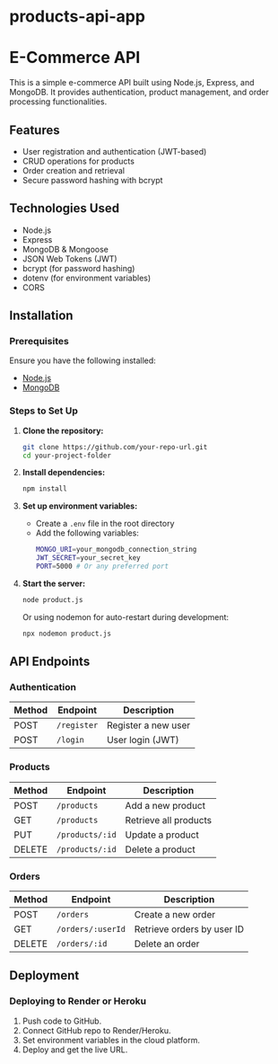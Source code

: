 # products-api-app
# E-Commerce API

This is a simple e-commerce API built using Node.js, Express, and MongoDB. It provides authentication, product management, and order processing functionalities.

## Features

- User registration and authentication (JWT-based)
- CRUD operations for products
- Order creation and retrieval
- Secure password hashing with bcrypt

## Technologies Used

- Node.js
- Express
- MongoDB & Mongoose
- JSON Web Tokens (JWT)
- bcrypt (for password hashing)
- dotenv (for environment variables)
- CORS

## Installation

### Prerequisites

Ensure you have the following installed:

- [Node.js](https://nodejs.org/)
- [MongoDB](https://www.mongodb.com/)

### Steps to Set Up

1. **Clone the repository:**

   ```sh
   git clone https://github.com/your-repo-url.git
   cd your-project-folder
   ```

2. **Install dependencies:**

   ```sh
   npm install
   ```

3. **Set up environment variables:**

   - Create a `.env` file in the root directory
   - Add the following variables:
     ```sh
     MONGO_URI=your_mongodb_connection_string
     JWT_SECRET=your_secret_key
     PORT=5000 # Or any preferred port
     ```

4. **Start the server:**

   ```sh
   node product.js
   ```

   Or using nodemon for auto-restart during development:

   ```sh
   npx nodemon product.js
   ```

## API Endpoints

### Authentication

| Method | Endpoint    | Description         |
| ------ | ----------- | ------------------- |
| POST   | `/register` | Register a new user |
| POST   | `/login`    | User login (JWT)    |

### Products

| Method | Endpoint        | Description           |
| ------ | --------------- | --------------------- |
| POST   | `/products`     | Add a new product     |
| GET    | `/products`     | Retrieve all products |
| PUT    | `/products/:id` | Update a product      |
| DELETE | `/products/:id` | Delete a product      |

### Orders

| Method | Endpoint          | Description                |
| ------ | ----------------- | -------------------------- |
| POST   | `/orders`         | Create a new order         |
| GET    | `/orders/:userId` | Retrieve orders by user ID |
| DELETE | `/orders/:id`     | Delete an order            |

## Deployment

### Deploying to Render or Heroku

1. Push code to GitHub.
2. Connect GitHub repo to Render/Heroku.
3. Set environment variables in the cloud platform.
4. Deploy and get the live URL.

